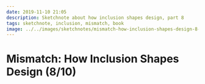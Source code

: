 ```yaml
---
date: 2019-11-10 21:05
description: Sketchnote about how inclusion shapes design, part 8
tags: sketchnote, inclusion, mismatch, book
image: ../../images/sketchnotes/mismatch-how-inclusion-shapes-design-8-small.jpg
---
```


# Mismatch: How Inclusion Shapes Design (8/10)
